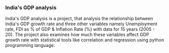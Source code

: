 ### India's GDP analysis

India's GDP analysis is a project, that analysis the relationship between India's GDP growth rate and three other variables namely Unemployment rate, FDI as % of GDP & Inflation Rate (%) with data for 15 years (2005 - 20). The project also examines how much these variables affect GDP growth rate with statistical tools like correlation and regression using python programming language.
